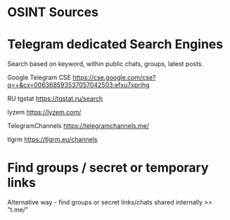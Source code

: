 # OSINT Sources


# Telegram dedicated Search Engines 

Search based on keyword, within public chats, groups, latest posts. 

Google Telegram CSE 
https://cse.google.com/cse?q=+&cx=006368593537057042503:efxu7xprihg 

RU tgstat 
https://tgstat.ru/search 

lyzem
https://lyzem.com/

TelegramChannels 
https://telegramchannels.me/ 

tlgrm
https://tlgrm.eu/channels

# Find groups / secret or temporary links 
Alternative way - find groups or secret links/chats shared internally >> "t.me/" 
